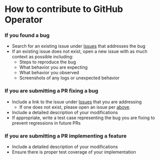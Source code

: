 # How to contribute to GitHub Operator

### If you found a bug
- Search for an existing issue under [Issues] that addresses the bug
- If an existing issue does not exist, open a new issue with as much context as possible including:
  - Steps to reproduce the bug
  - What behavior you are expecting
  - What behavior you observed
  - Screenshots of any logs or unexpected behavior

### If you are submitting a PR fixing a bug
- Include a link to the issue under [Issues] that you are addressing
  - If one does not exist, please open an issue per [above](#if-you-found-a-bug).
- Include a detailed description of your modifications
- If appropriate, write a test case representing the bug you are fixing to prevent regressions in future PRs

### If you are submitting a PR implementing a feature
- Include a detailed description of your modifications
- Ensure there is proper test coverage of your implementation

[Issues]: https://github.com/eczy/github-operator/issues
